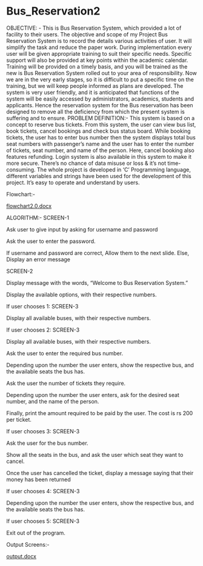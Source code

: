 # Bus_Reservation2
OBJECTIVE: - 
This is Bus Reservation System, which provided a lot of facility to their users. The objective and scope of my Project Bus Reservation System is to record the details various activities of user. It will simplify the task and reduce the paper work. During implementation every user will be given appropriate training to suit their specific needs. Specific support will also be provided at key points within the academic calendar. Training will be provided on a timely basis, and you will be trained as the new is Bus Reservation System rolled out to your area of responsibility. Now we are in the very early stages, so it is difficult to put a specific time on the training, but we will keep people informed as plans are developed. The system is very user friendly, and it is anticipated that functions of the system will be easily accessed by administrators, academics, students and applicants. Hence the reservation system for the Bus reservation has been designed to remove all the deficiency from which the present system is suffering and to ensure. 
PROBLEM DEFINITION:- 
This system is based on a concept to reserve bus tickets. From this system, the user can view bus list, book tickets, cancel bookings and check bus status board. While booking tickets, the user has to enter bus number then the system displays total bus seat numbers with passenger’s name and the user has to enter the number of tickets, seat number, and name of the person. Here, cancel booking also features refunding. Login system is also available in this system to make it more secure. There’s no chance of data misuse or loss & it’s not time-consuming. The whole project is developed in ‘C’ Programming language, different variables and strings have been used for the development of this project. It’s easy to operate and understand by users. 

Flowchart:-

[flowchart2.0.docx](https://github.com/chimeradent/Bus_Reservation2/files/8929604/flowchart2.0.docx)


ALGORITHM:- 
SCREEN-1

Ask user to give input by asking for username and password

Ask the user to enter the password.

If username and password are correct, Allow them to the next slide. Else, Display an error message

SCREEN-2

Display message with the words, “Welcome to Bus Reservation System.”

Display the available options, with their respective numbers.

If user chooses 1: 
SCREEN-3

Display all available buses, with their respective numbers.

If user chooses 2: 
SCREEN-3

Display all available buses, with their respective numbers.

Ask the user to enter the required bus number.

Depending upon the number the user enters, show the respective bus, and the available seats the bus has.

Ask the user the number of tickets they require.

Depending upon the number the user enters, ask for the desired seat number, and the name of the person.

Finally, print the amount required to be paid by the user. The cost is rs 200 per ticket.

If user chooses 3: 
SCREEN-3

Ask the user for the bus number.

Show all the seats in the bus, and ask the user which seat they want to cancel.

Once the user has cancelled the ticket, display a message saying that their money has been returned

If user chooses 4: 
SCREEN-3

Depending upon the number the user enters, show the respective bus, and the available seats the bus has.

If user chooses 5: 
SCREEN-3

Exit out of the program.

Output Screens:-

[output.docx](https://github.com/chimeradent/Bus_Reservation2/files/8929631/output.docx)

